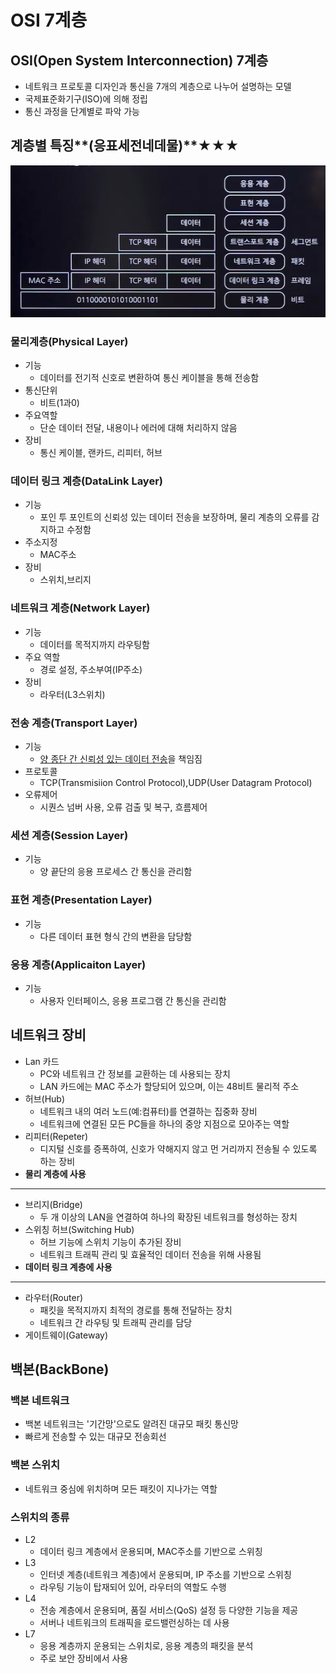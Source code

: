 # OSI 7계층
## OSI(Open System Interconnection) 7계층
- 네트워크 프로토콜 디자인과 통신을 7개의 계층으로 나누어 설명하는 모델
- 국제표준화기구(ISO)에 의해 정립
- 통신 과정을 단계별로 파악 가능

## 계층별 특징**(응표세전네데물)**★★★
![img](../Img/7계층.png)
### 물리계층(Physical Layer)
- 기능
  - 데이터를 전기적 신호로 변환하여 통신 케이블을 통해 전송함
- 통신단위
  - 비트(1과0)
- 주요역할
  - 단순 데이터 전달, 내용이나 에러에 대해 처리하지 않음
- 장비
  - 통신 케이블, 랜카드, 리피터, 허브

### 데이터 링크 계층(DataLink Layer)
- 기능
  - 포인 투 포인트의 신뢰성 있는 데이터 전송을 보장하며, 물리 계층의 오류를 감지하고 수정함
- 주소지정
  - MAC주소
- 장비
  - 스위치,브리지

### 네트워크 계층(Network Layer)
- 기능
  - 데이터를 목적지까지 라우팅함
- 주요 역할
  - 경로 설정, 주소부여(IP주소)
- 장비
  - 라우터(L3스위치)

### 전송 계층(Transport Layer)
- 기능
  - <u>양 종단 간 신뢰성 있는 데이터 전송</u>을 책임짐
- 프로토콜
  - TCP(Transmisiion Control Protocol),UDP(User Datagram Protocol)
- 오류제어
  - 시퀀스 넘버 사용, 오류 검출 및 복구, 흐름제어

### 세션 계층(Session Layer)
- 기능
  - 양 끝단의 응용 프로세스 간 통신을 관리함
### 표현 계층(Presentation Layer)
- 기능
  - 다른 데이터 표현 형식 간의 변환을 담당함
### 응용 계층(Applicaiton Layer)
- 기능
  - 사용자 인터페이스, 응용 프로그램 간 통신을 관리함

## 네트워크 장비
- Lan 카드
  - PC와 네트워크 간 정보를 교환하는 데 사용되는 장치
  - LAN 카드에는 MAC 주소가 할당되어 있으며, 이는 48비트 물리적 주소
- 허브(Hub)
  - 네트워크 내의 여러 노드(예:컴퓨터)를 연결하는 집중화 장비
  - 네트워크에 연결된 모든 PC들을 하나의 중앙 지점으로 모아주는 역할
- 리피터(Repeter)
  - 디지털 신호를 증폭하여, 신호가 약해지지 않고 먼 거리까지 전송될 수 있도록 하는 장비<br>
- **물리 계층에 사용**
<hr/>

- 브리지(Bridge)
  - 두 개 이상의 LAN을 연결하여 하나의 확장된 네트워크를 형성하는 장치
- 스위칭 허브(Switching Hub)
  - 허브 기능에 스위치 기능이 추가된 장비
  - 네트워크 트래픽 관리 및 효율적인 데이터 전송을 위해 사용됨
- **데이터 링크 계층에 사용**
<hr/>

- 라우터(Router)
  - 패킷을 목적지까지 최적의 경로를 통해 전달하는 장치
  - 네트워크 간 라우팅 및 트래픽 관리를 담당
- 게이트웨이(Gateway)

## 백본(BackBone)
### 백본 네트워크
- 백본 네트워크는 '기간망'으로도 알려진 대규모 패킷 통신망
- 빠르게 전송할 수 있는 대규모 전송회선
### 백본 스위치
- 네트워크 중심에 위치하며 모든 패킷이 지나가는 역할
### 스위치의 종류
- L2
  - 데이터 링크 계층에서 운용되며, MAC주소를 기반으로 스위칭
- L3
  - 인터넷 계층(네트워크 계층)에서 운용되며, IP 주소를 기반으로 스위칭
  - 라우팅 기능이 탑재되어 있어, 라우터의 역할도 수행
- L4
  - 전송 계층에서 운용되며, 품질 서비스(QoS) 설정 등 다양한 기능을 제공
  - 서버나 네트워크의 트래픽을 로드밸런싱하는 데 사용
- L7
  - 응용 계층까지 운용되는 스위치로, 응용 계층의 패킷을 분석
  - 주로 보안 장비에서 사용